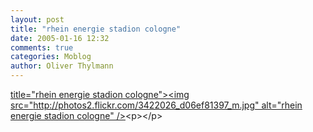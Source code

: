 ```yaml
---
layout: post
title: "rhein energie stadion cologne"
date: 2005-01-16 12:32
comments: true
categories: Moblog
author: Oliver Thylmann
---
```



[ title=&quot;rhein energie stadion cologne&quot;&gt;&lt;img src=&quot;http://photos2.flickr.com/3422026_d06ef81397_m.jpg&quot; alt=&quot;rhein energie stadion cologne&quot; /&gt;](http://www.flickr.com/photos/oliver/3422026/)&lt;p&gt;&lt;/p&gt;


